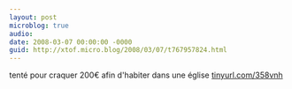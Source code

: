 ```yaml
---
layout: post
microblog: true
audio: 
date: 2008-03-07 00:00:00 -0000
guid: http://xtof.micro.blog/2008/03/07/t767957824.html
---
```

tenté pour craquer 200€ afin d'habiter dans une église  [tinyurl.com/358vnh](http://tinyurl.com/358vnh)
